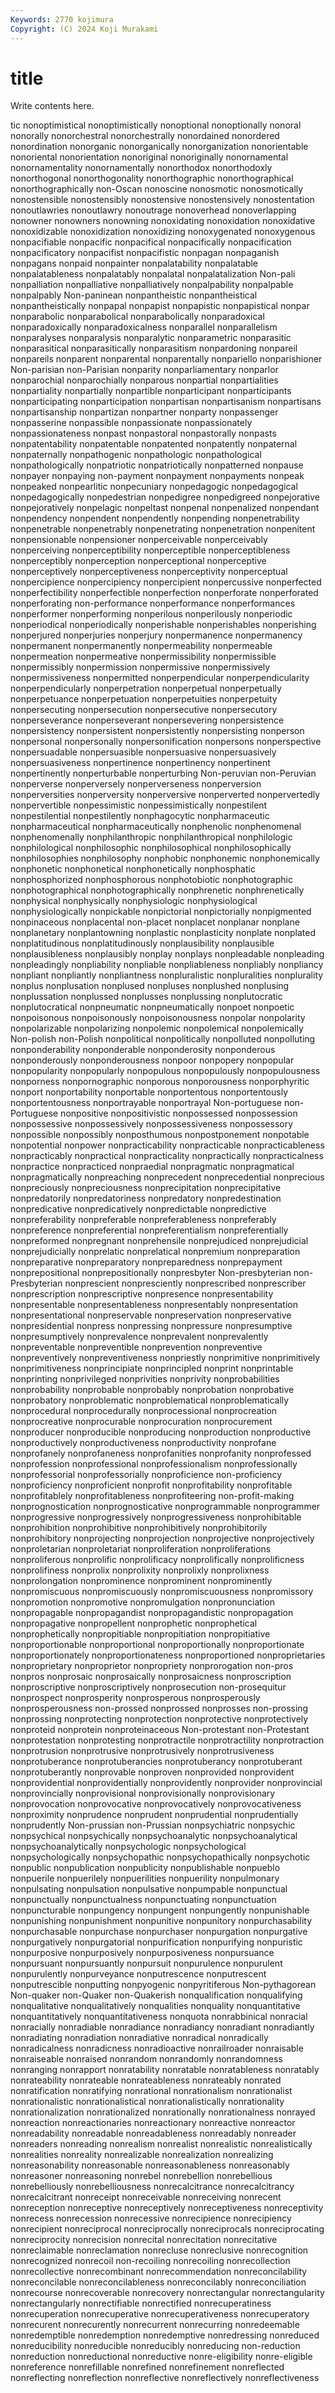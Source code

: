 ```yaml
---
Keywords: 2770 kojimura
Copyright: (C) 2024 Koji Murakami
---
```


# title

Write contents here.



tic nonoptimistical nonoptimistically nonoptional
nonoptionally nonoral nonorally nonorchestral nonorchestrally nonordained nonordered nonordination nonorganic nonorganically
nonorganization nonorientable nonoriental nonorientation nonoriginal nonoriginally nonornamental nonornamentality nonornamentally nonorthodox
nonorthodoxly nonorthogonal nonorthogonality nonorthographic nonorthographical nonorthographically non-Oscan nonoscine nonosmotic nonosmotically
nonostensible nonostensibly nonostensive nonostensively nonostentation nonoutlawries nonoutlawry nonoutrage nonoverhead nonoverlapping
nonowner nonowners nonowning nonoxidating nonoxidation nonoxidative nonoxidizable nonoxidization nonoxidizing nonoxygenated
nonoxygenous nonpacifiable nonpacific nonpacifical nonpacifically nonpacification nonpacificatory nonpacifist nonpacifistic nonpagan
nonpaganish nonpagans nonpaid nonpainter nonpalatability nonpalatable nonpalatableness nonpalatably nonpalatal nonpalatalization
Non-pali nonpalliation nonpalliative nonpalliatively nonpalpability nonpalpable nonpalpably Non-paninean nonpantheistic nonpantheistical
nonpantheistically nonpapal nonpapist nonpapistic nonpapistical nonpar nonparabolic nonparabolical nonparabolically nonparadoxical
nonparadoxically nonparadoxicalness nonparallel nonparallelism nonparalyses nonparalysis nonparalytic nonparametric nonparasitic nonparasitical
nonparasitically nonparasitism nonpardoning nonpareil nonpareils nonparent nonparental nonparentally nonpariello nonparishioner
Non-parisian non-Parisian nonparity nonparliamentary nonparlor nonparochial nonparochially nonparous nonpartial nonpartialities
nonpartiality nonpartially nonpartible nonparticipant nonparticipants nonparticipating nonparticipation nonpartisan nonpartisanism nonpartisans
nonpartisanship nonpartizan nonpartner nonparty nonpassenger nonpasserine nonpassible nonpassionate nonpassionately nonpassionateness
nonpast nonpastoral nonpastorally nonpasts nonpatentability nonpatentable nonpatented nonpatently nonpaternal nonpaternally
nonpathogenic nonpathologic nonpathological nonpathologically nonpatriotic nonpatriotically nonpatterned nonpause nonpayer nonpaying
non-payment nonpayment nonpayments nonpeak nonpeaked nonpearlitic nonpecuniary nonpedagogic nonpedagogical nonpedagogically
nonpedestrian nonpedigree nonpedigreed nonpejorative nonpejoratively nonpelagic nonpeltast nonpenal nonpenalized nonpendant
nonpendency nonpendent nonpendently nonpending nonpenetrability nonpenetrable nonpenetrably nonpenetrating nonpenetration nonpenitent
nonpensionable nonpensioner nonperceivable nonperceivably nonperceiving nonperceptibility nonperceptible nonperceptibleness nonperceptibly nonperception
nonperceptional nonperceptive nonperceptively nonperceptiveness nonperceptivity nonperceptual nonpercipience nonpercipiency nonpercipient nonpercussive
nonperfected nonperfectibility nonperfectible nonperfection nonperforate nonperforated nonperforating non-performance nonperformance nonperformances
nonperformer nonperforming nonperilous nonperilously nonperiodic nonperiodical nonperiodically nonperishable nonperishables nonperishing
nonperjured nonperjuries nonperjury nonpermanence nonpermanency nonpermanent nonpermanently nonpermeability nonpermeable nonpermeation
nonpermeative nonpermissibility nonpermissible nonpermissibly nonpermission nonpermissive nonpermissively nonpermissiveness nonpermitted nonperpendicular
nonperpendicularity nonperpendicularly nonperpetration nonperpetual nonperpetually nonperpetuance nonperpetuation nonperpetuities nonperpetuity nonpersecuting
nonpersecution nonpersecutive nonpersecutory nonperseverance nonperseverant nonpersevering nonpersistence nonpersistency nonpersistent nonpersistently
nonpersisting nonperson nonpersonal nonpersonally nonpersonification nonpersons nonperspective nonpersuadable nonpersuasible nonpersuasive
nonpersuasively nonpersuasiveness nonpertinence nonpertinency nonpertinent nonpertinently nonperturbable nonperturbing Non-peruvian non-Peruvian
nonperverse nonperversely nonperverseness nonperversion nonperversities nonperversity nonperversive nonperverted nonpervertedly nonpervertible
nonpessimistic nonpessimistically nonpestilent nonpestilential nonpestilently nonphagocytic nonpharmaceutic nonpharmaceutical nonpharmaceutically nonphenolic
nonphenomenal nonphenomenally nonphilanthropic nonphilanthropical nonphilologic nonphilological nonphilosophic nonphilosophical nonphilosophically nonphilosophies
nonphilosophy nonphobic nonphonemic nonphonemically nonphonetic nonphonetical nonphonetically nonphosphatic nonphosphorized nonphosphorous
nonphotobiotic nonphotographic nonphotographical nonphotographically nonphrenetic nonphrenetically nonphysical nonphysically nonphysiologic nonphysiological
nonphysiologically nonpickable nonpictorial nonpictorially nonpigmented nonpinaceous nonplacental non-placet nonplacet nonplanar
nonplane nonplanetary nonplantowning nonplastic nonplasticity nonplate nonplated nonplatitudinous nonplatitudinously nonplausibility
nonplausible nonplausibleness nonplausibly nonplay nonplays nonpleadable nonpleading nonpleadingly nonpliability nonpliable
nonpliableness nonpliably nonpliancy nonpliant nonpliantly nonpliantness nonpluralistic nonpluralities nonplurality nonplus
nonplusation nonplused nonpluses nonplushed nonplusing nonplussation nonplussed nonplusses nonplussing nonplutocratic
nonplutocratical nonpneumatic nonpneumatically nonpoet nonpoetic nonpoisonous nonpoisonously nonpoisonousness nonpolar nonpolarity
nonpolarizable nonpolarizing nonpolemic nonpolemical nonpolemically Non-polish non-Polish nonpolitical nonpolitically nonpolluted
nonpolluting nonponderability nonponderable nonponderosity nonponderous nonponderously nonponderousness nonpoor nonpopery nonpopular
nonpopularity nonpopularly nonpopulous nonpopulously nonpopulousness nonporness nonpornographic nonporous nonporousness nonporphyritic
nonport nonportability nonportable nonportentous nonportentously nonportentousness nonportrayable nonportrayal Non-portuguese non-Portuguese
nonpositive nonpositivistic nonpossessed nonpossession nonpossessive nonpossessively nonpossessiveness nonpossessory nonpossible nonpossibly
nonposthumous nonpostponement nonpotable nonpotential nonpower nonpracticability nonpracticable nonpracticableness nonpracticably nonpractical
nonpracticality nonpractically nonpracticalness nonpractice nonpracticed nonpraedial nonpragmatic nonpragmatical nonpragmatically nonpreaching
nonprecedent nonprecedential nonprecious nonpreciously nonpreciousness nonprecipitation nonprecipitative nonpredatorily nonpredatoriness nonpredatory
nonpredestination nonpredicative nonpredicatively nonpredictable nonpredictive nonpreferability nonpreferable nonpreferableness nonpreferably nonpreference
nonpreferential nonpreferentialism nonpreferentially nonpreformed nonpregnant nonprehensile nonprejudiced nonprejudicial nonprejudicially nonprelatic
nonprelatical nonpremium nonpreparation nonpreparative nonpreparatory nonpreparedness nonprepayment nonprepositional nonprepositionally nonpresbyter
Non-presbyterian non-Presbyterian nonprescient nonpresciently nonprescribed nonprescriber nonprescription nonprescriptive nonpresence nonpresentability
nonpresentable nonpresentableness nonpresentably nonpresentation nonpresentational nonpreservable nonpreservation nonpreservative nonpresidential nonpress
nonpressing nonpressure nonpresumptive nonpresumptively nonprevalence nonprevalent nonprevalently nonpreventable nonpreventible nonprevention
nonpreventive nonpreventively nonpreventiveness nonpriestly nonprimitive nonprimitively nonprimitiveness nonprincipiate nonprincipled nonprint
nonprintable nonprinting nonprivileged nonprivities nonprivity nonprobabilities nonprobability nonprobable nonprobably nonprobation
nonprobative nonprobatory nonproblematic nonproblematical nonproblematically nonprocedural nonprocedurally nonprocessional nonprocreation nonprocreative
nonprocurable nonprocuration nonprocurement nonproducer nonproducible nonproducing nonproduction nonproductive nonproductively nonproductiveness
nonproductivity nonprofane nonprofanely nonprofaneness nonprofanities nonprofanity nonprofessed nonprofession nonprofessional nonprofessionalism
nonprofessionally nonprofessorial nonprofessorially nonproficience non-proficiency nonproficiency nonproficient nonprofit nonprofitability nonprofitable
nonprofitablely nonprofitableness nonprofiteering non-profit-making nonprognostication nonprognosticative nonprogrammable nonprogrammer nonprogressive nonprogressively
nonprogressiveness nonprohibitable nonprohibition nonprohibitive nonprohibitively nonprohibitorily nonprohibitory nonprojecting nonprojection nonprojective
nonprojectively nonproletarian nonproletariat nonproliferation nonproliferations nonproliferous nonprolific nonprolificacy nonprolifically nonprolificness
nonprolifiness nonprolix nonprolixity nonprolixly nonprolixness nonprolongation nonprominence nonprominent nonprominently nonpromiscuous
nonpromiscuously nonpromiscuousness nonpromissory nonpromotion nonpromotive nonpromulgation nonpronunciation nonpropagable nonpropagandist nonpropagandistic
nonpropagation nonpropagative nonpropellent nonprophetic nonprophetical nonprophetically nonpropitiable nonpropitiation nonpropitiative nonproportionable
nonproportional nonproportionally nonproportionate nonproportionately nonproportionateness nonproportioned nonproprietaries nonproprietary nonproprietor nonpropriety
nonprorogation non-pros nonpros nonprosaic nonprosaically nonprosaicness nonproscription nonproscriptive nonproscriptively nonprosecution
non-prosequitur nonprospect nonprosperity nonprosperous nonprosperously nonprosperousness non-prossed nonprossed nonprosses non-prossing
nonprossing nonprotecting nonprotection nonprotective nonprotectively nonproteid nonprotein nonproteinaceous Non-protestant non-Protestant
nonprotestation nonprotesting nonprotractile nonprotractility nonprotraction nonprotrusion nonprotrusive nonprotrusively nonprotrusiveness nonprotuberance
nonprotuberancies nonprotuberancy nonprotuberant nonprotuberantly nonprovable nonproven nonprovided nonprovident nonprovidential nonprovidentially
nonprovidently nonprovider nonprovincial nonprovincially nonprovisional nonprovisionally nonprovisionary nonprovocation nonprovocative nonprovocatively
nonprovocativeness nonproximity nonprudence nonprudent nonprudential nonprudentially nonprudently Non-prussian non-Prussian nonpsychiatric
nonpsychic nonpsychical nonpsychically nonpsychoanalytic nonpsychoanalytical nonpsychoanalytically nonpsychologic nonpsychological nonpsychologically nonpsychopathic
nonpsychopathically nonpsychotic nonpublic nonpublication nonpublicity nonpublishable nonpueblo nonpuerile nonpuerilely nonpuerilities
nonpuerility nonpulmonary nonpulsating nonpulsation nonpulsative nonpumpable nonpunctual nonpunctually nonpunctualness nonpunctuating
nonpunctuation nonpuncturable nonpungency nonpungent nonpungently nonpunishable nonpunishing nonpunishment nonpunitive nonpunitory
nonpurchasability nonpurchasable nonpurchase nonpurchaser nonpurgation nonpurgative nonpurgatively nonpurgatorial nonpurification nonpurifying
nonpuristic nonpurposive nonpurposively nonpurposiveness nonpursuance nonpursuant nonpursuantly nonpursuit nonpurulence nonpurulent
nonpurulently nonpurveyance nonputrescence nonputrescent nonputrescible nonputting nonpyogenic nonpyritiferous Non-pythagorean Non-quaker
non-Quaker non-Quakerish nonqualification nonqualifying nonqualitative nonqualitatively nonqualities nonquality nonquantitative nonquantitatively
nonquantitativeness nonquota nonrabbinical nonracial nonracially nonradiable nonradiance nonradiancy nonradiant nonradiantly
nonradiating nonradiation nonradiative nonradical nonradically nonradicalness nonradicness nonradioactive nonrailroader nonraisable
nonraiseable nonraised nonrandom nonrandomly nonrandomness nonranging nonrapport nonratability nonratable nonratableness
nonratably nonrateability nonrateable nonrateableness nonrateably nonrated nonratification nonratifying nonrational nonrationalism
nonrationalist nonrationalistic nonrationalistical nonrationalistically nonrationality nonrationalization nonrationalized nonrationally nonrationalness nonrayed
nonreaction nonreactionaries nonreactionary nonreactive nonreactor nonreadability nonreadable nonreadableness nonreadably nonreader
nonreaders nonreading nonrealism nonrealist nonrealistic nonrealistically nonrealities nonreality nonrealizable nonrealization
nonrealizing nonreasonability nonreasonable nonreasonableness nonreasonably nonreasoner nonreasoning nonrebel nonrebellion nonrebellious
nonrebelliously nonrebelliousness nonrecalcitrance nonrecalcitrancy nonrecalcitrant nonreceipt nonreceivable nonreceiving nonrecent nonreception
nonreceptive nonreceptively nonreceptiveness nonreceptivity nonrecess nonrecession nonrecessive nonrecipience nonrecipiency nonrecipient
nonreciprocal nonreciprocally nonreciprocals nonreciprocating nonreciprocity nonrecision nonrecital nonrecitation nonrecitative nonreclaimable
nonreclamation nonrecluse nonreclusive nonrecognition nonrecognized nonrecoil non-recoiling nonrecoiling nonrecollection nonrecollective
nonrecombinant nonrecommendation nonreconcilability nonreconcilable nonreconcilableness nonreconcilably nonreconciliation nonrecourse nonrecoverable nonrecovery
nonrectangular nonrectangularity nonrectangularly nonrectifiable nonrectified nonrecuperatiness nonrecuperation nonrecuperative nonrecuperativeness nonrecuperatory
nonrecurent nonrecurently nonrecurrent nonrecurring nonredeemable nonredemptible nonredemption nonredemptive nonredressing nonreduced
nonreducibility nonreducible nonreducibly nonreducing non-reduction nonreduction nonreductional nonreductive nonre-eligibility nonre-eligible
nonreference nonrefillable nonrefined nonrefinement nonreflected nonreflecting nonreflection nonreflective nonreflectively nonreflectiveness
